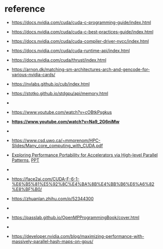# reference
- https://docs.nvidia.com/cuda/cuda-c-programming-guide/index.html
- https://docs.nvidia.com/cuda/cuda-c-best-practices-guide/index.html
- https://docs.nvidia.com/cuda/cuda-compiler-driver-nvcc/index.html
- https://docs.nvidia.com/cuda/cuda-runtime-api/index.html
- https://docs.nvidia.com/cuda/thrust/index.html
- https://arnon.dk/matching-sm-architectures-arch-and-gencode-for-various-nvidia-cards/
- https://nvlabs.github.io/cub/index.html
- https://stotko.github.io/stdgpu/api/memory.html
- 
- https://www.youtube.com/watch?v=cOBtkPsgkus
- **https://www.youtube.com/watch?v=Na9_2G6niMw**
- 
- https://www.csd.uwo.ca/~mmorenom/HPC-Slides/Many_core_computing_with_CUDA.pdf
- [Exploring Performance Portability for Accelerators via High-level Parallel Patterns](https://scholar.google.com/citations?view_op=view_citation&hl=en&user=4Ab_NBkAAAAJ&citation_for_view=4Ab_NBkAAAAJ:hqOjcs7Dif8C), [PPT](https://pdfs.semanticscholar.org/b34a/f7c4739d622379fa31a1e88155335061c1b1.pdf)

-
- https://face2ai.com/CUDA-F-6-1-%E6%B5%81%E5%92%8C%E4%BA%8B%E4%BB%B6%E6%A6%82%E8%BF%B0/
- https://zhuanlan.zhihu.com/p/52344300
- 
- https://passlab.github.io/OpenMPProgrammingBook/cover.html
- 

- https://developer.nvidia.com/blog/maximizing-performance-with-massively-parallel-hash-maps-on-gpus/